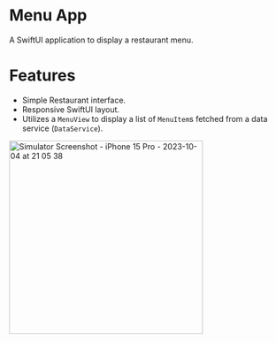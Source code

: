 # Menu App

A SwiftUI application to display a restaurant menu.

# Features
- Simple Restaurant interface.
- Responsive SwiftUI layout.
- Utilizes a `MenuView` to display a list of `MenuItem`s fetched from a data service (`DataService`).

<img src="https://user-images.githubusercontent.com/107211461/272744812-74bdfaec-fe66-4244-9bc2-d2dbfd36a89d.png" alt="Simulator Screenshot - iPhone 15 Pro - 2023-10-04 at 21 05 38" width="350">
